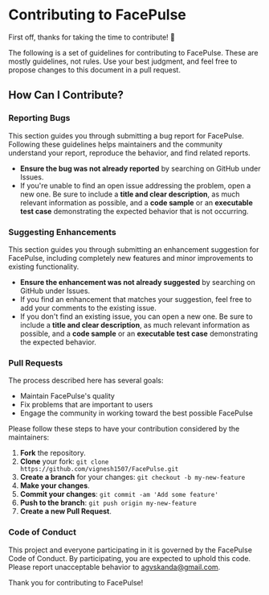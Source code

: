 # Contributing to FacePulse

First off, thanks for taking the time to contribute! 🎉

The following is a set of guidelines for contributing to FacePulse. These are mostly guidelines, not rules. Use your best judgment, and feel free to propose changes to this document in a pull request.

## How Can I Contribute?

### Reporting Bugs

This section guides you through submitting a bug report for FacePulse. Following these guidelines helps maintainers and the community understand your report, reproduce the behavior, and find related reports.

- **Ensure the bug was not already reported** by searching on GitHub under Issues.
- If you're unable to find an open issue addressing the problem, open a new one. Be sure to include a **title and clear description**, as much relevant information as possible, and a **code sample** or an **executable test case** demonstrating the expected behavior that is not occurring.

### Suggesting Enhancements

This section guides you through submitting an enhancement suggestion for FacePulse, including completely new features and minor improvements to existing functionality.

- **Ensure the enhancement was not already suggested** by searching on GitHub under Issues.
- If you find an enhancement that matches your suggestion, feel free to add your comments to the existing issue.
- If you don't find an existing issue, you can open a new one. Be sure to include a **title and clear description**, as much relevant information as possible, and a **code sample** or an **executable test case** demonstrating the expected behavior.

### Pull Requests

The process described here has several goals:

- Maintain FacePulse's quality
- Fix problems that are important to users
- Engage the community in working toward the best possible FacePulse

Please follow these steps to have your contribution considered by the maintainers:

1. **Fork** the repository.
2. **Clone** your fork: `git clone https://github.com/vignesh1507/FacePulse.git`
3. **Create a branch** for your changes: `git checkout -b my-new-feature`
4. **Make your changes**.
5. **Commit your changes**: `git commit -am 'Add some feature'`
6. **Push to the branch**: `git push origin my-new-feature`
7. **Create a new Pull Request**.

### Code of Conduct

This project and everyone participating in it is governed by the FacePulse Code of Conduct. By participating, you are expected to uphold this code. Please report unacceptable behavior to agvskanda@gmail.com.

Thank you for contributing to FacePulse!
